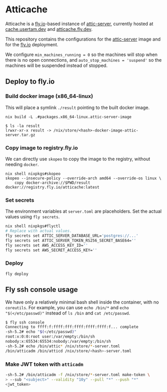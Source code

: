 # Atticache

Atticache is a [fly.io](fly.io)-based instance of [attic-server](https://github.com/zhaofengli/attic), currently hosted at [cache.usertam.dev](https://cache.usertam.dev) and [atticache.fly.dev](https://atticache.fly.dev).

This repository contains the configurations for the [attic-server](https://github.com/zhaofengli/attic) image and for the [fly.io](fly.io) deployment.

We configure `min_machines_running = 0` so the machines will stop when there is no open connections, and `auto_stop_machines = 'suspend'` so the machines will be suspended instead of stopped.

## Deploy to fly.io

### Build docker image (x86_64-linux)
This will place a symlink `./result` pointing to the built docker image.
```
nix build -L .#packages.x86_64-linux.attic-server-image
```
```
$ ls -la result                             
lrwxr-xr-x result -> /nix/store/<hash>-docker-image-attic-server.tar.gz
```

### Copy image to registry.fly.io
We can directly use `skopeo` to copy the image to the registry, without needing `docker`.
```
nix shell nixpkgs#skopeo
skopeo --insecure-policy --override-arch amd64 --override-os linux \
    copy docker-archive://$PWD/result docker://registry.fly.io/atticache:latest
```

### Set secrets
The environment variables at `server.toml` are placeholders. Set the actual values using `fly secrets`.
```sh
nix shell nixpkgs#flyctl
# Replace with actual values.
fly secrets set ATTIC_SERVER_DATABASE_URL='postgres://...'
fly secrets set ATTIC_SERVER_TOKEN_RS256_SECRET_BASE64=''
fly secrets set AWS_ACCESS_KEY_ID=''
fly secrets set AWS_SECRET_ACCESS_KEY=''
```

### Deploy
```
fly deploy
```

## Fly ssh console usage
We have only a relatively minimal bash shell inside the container, with no `coreutils`. For example, you can use `echo /bin/*` and `echo "$(</etc/passwd)"` instead of `ls /bin` and `cat /etc/passwd`.
```sh
$ fly ssh console
Connecting to ffff:f:ffff:fff:ffff:ffff:ffff:f... complete
-sh-5.2# echo "$(</etc/passwd)"
root:x:0:0:root user:/var/empty:/bin/sh
nobody:x:65534:65534:nobody:/var/empty:/bin/sh
-sh-5.2# echo /bin/attic* /nix/store/*-server.toml
/bin/atticadm /bin/atticd /nix/store/<hash>-server.toml
```

### Make JWT token with `atticadm`
```sh
-sh-5.2# /bin/atticadm -f /nix/store/*-server.toml make-token \
> --sub "<subject>" --validity "10y" --pull "*" --push "*"
<jwt_token>
```
